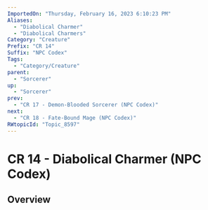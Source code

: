 ```yaml
---
ImportedOn: "Thursday, February 16, 2023 6:10:23 PM"
Aliases:
  - "Diabolical Charmer"
  - "Diabolical Charmers"
Category: "Creature"
Prefix: "CR 14"
Suffix: "NPC Codex"
Tags:
  - "Category/Creature"
parent:
  - "Sorcerer"
up:
  - "Sorcerer"
prev:
  - "CR 17 - Demon-Blooded Sorcerer (NPC Codex)"
next:
  - "CR 18 - Fate-Bound Mage (NPC Codex)"
RWtopicId: "Topic_8597"
---
```

# CR 14 - Diabolical Charmer (NPC Codex)
## Overview
